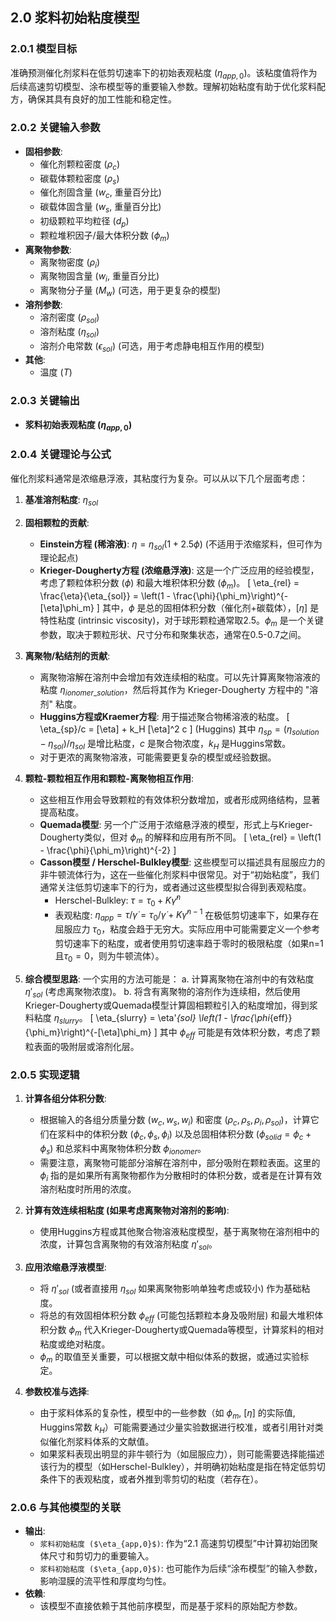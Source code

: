## 2.0 浆料初始粘度模型

### 2.0.1 模型目标

准确预测催化剂浆料在低剪切速率下的初始表观粘度 ($\eta_{app,0}$)。该粘度值将作为后续高速剪切模型、涂布模型等的重要输入参数。理解初始粘度有助于优化浆料配方，确保其具有良好的加工性能和稳定性。

### 2.0.2 关键输入参数

*   **固相参数**:
    *   催化剂颗粒密度 ($\rho_c$)
    *   碳载体颗粒密度 ($\rho_s$)
    *   催化剂固含量 ($w_c$, 重量百分比)
    *   碳载体固含量 ($w_s$, 重量百分比)
    *   初级颗粒平均粒径 ($d_p$)
    *   颗粒堆积因子/最大体积分数 ($\phi_m$)
*   **离聚物参数**:
    *   离聚物密度 ($\rho_i$)
    *   离聚物固含量 ($w_i$, 重量百分比)
    *   离聚物分子量 ($M_w$) (可选，用于更复杂的模型)
*   **溶剂参数**:
    *   溶剂密度 ($\rho_{sol}$)
    *   溶剂粘度 ($\eta_{sol}$)
    *   溶剂介电常数 ($\epsilon_{sol}$) (可选，用于考虑静电相互作用的模型)
*   **其他**:
    *   温度 ($T$)

### 2.0.3 关键输出

*   **浆料初始表观粘度 ($\eta_{app,0}$)**

### 2.0.4 关键理论与公式

催化剂浆料通常是浓缩悬浮液，其粘度行为复杂。可以从以下几个层面考虑：

1.  **基准溶剂粘度**: $\eta_{sol}$

2.  **固相颗粒的贡献**:
    *   **Einstein方程 (稀溶液)**: $\eta = \eta_{sol}(1 + 2.5\phi)$ (不适用于浓缩浆料，但可作为理论起点)
    *   **Krieger-Dougherty方程 (浓缩悬浮液)**: 这是一个广泛应用的经验模型，考虑了颗粒体积分数 ($\phi$) 和最大堆积体积分数 ($\phi_m$)。
        \[ \eta_{rel} = \frac{\eta}{\eta_{sol}} = \left(1 - \frac{\phi}{\phi_m}\right)^{-[\eta]\phi_m} \]
        其中，$\phi$ 是总的固相体积分数（催化剂+碳载体），$[\eta]$ 是特性粘度 (intrinsic viscosity)，对于球形颗粒通常取2.5。$\phi_m$ 是一个关键参数，取决于颗粒形状、尺寸分布和聚集状态，通常在0.5-0.7之间。

3.  **离聚物/粘结剂的贡献**:
    *   离聚物溶解在溶剂中会增加有效连续相的粘度。可以先计算离聚物溶液的粘度 $\eta_{ionomer\_solution}$，然后将其作为 Krieger-Dougherty 方程中的 "溶剂" 粘度。
    *   **Huggins方程或Kraemer方程**: 用于描述聚合物稀溶液的粘度。
        \[ \eta_{sp}/c = [\eta] + k_H [\eta]^2 c \] (Huggins)
        其中 $\eta_{sp} = (\eta_{solution} - \eta_{sol})/\eta_{sol}$ 是增比粘度，$c$ 是聚合物浓度，$k_H$ 是Huggins常数。
    *   对于更浓的离聚物溶液，可能需要更复杂的模型或经验数据。

4.  **颗粒-颗粒相互作用和颗粒-离聚物相互作用**:
    *   这些相互作用会导致颗粒的有效体积分数增加，或者形成网络结构，显著提高粘度。
    *   **Quemada模型**: 另一个广泛用于浓缩悬浮液的模型，形式上与Krieger-Dougherty类似，但对 $\phi_m$ 的解释和应用有所不同。
        \[ \eta_{rel} = \left(1 - \frac{\phi}{\phi_m}\right)^{-2} \]
    *   **Casson模型 / Herschel-Bulkley模型**: 这些模型可以描述具有屈服应力的非牛顿流体行为，这在一些催化剂浆料中很常见。对于“初始粘度”，我们通常关注低剪切速率下的行为，或者通过这些模型拟合得到表观粘度。
        *   Herschel-Bulkley: $\tau = \tau_0 + K \dot{\gamma}^n$
        *   表观粘度: $\eta_{app} = \tau/\dot{\gamma} = \tau_0/\dot{\gamma} + K \dot{\gamma}^{n-1}$
        在极低剪切速率下，如果存在屈服应力 $\tau_0$，粘度会趋于无穷大。实际应用中可能需要定义一个参考剪切速率下的粘度，或者使用剪切速率趋于零时的极限粘度（如果n=1且$\tau_0=0$，则为牛顿流体）。

5.  **综合模型思路**:
    一个实用的方法可能是：
    a.  计算离聚物在溶剂中的有效粘度 $\eta'_{sol}$ (考虑离聚物浓度)。
    b.  将含有离聚物的溶剂作为连续相，然后使用Krieger-Dougherty或Quemada模型计算固相颗粒引入的粘度增加，得到浆料粘度 $\eta_{slurry}$。
        \[ \eta_{slurry} = \eta'_{sol} \left(1 - \frac{\phi_{eff}}{\phi_m}\right)^{-[\eta]\phi_m} \]
        其中 $\phi_{eff}$ 可能是有效体积分数，考虑了颗粒表面的吸附层或溶剂化层。

### 2.0.5 实现逻辑

1.  **计算各组分体积分数**:
    *   根据输入的各组分质量分数 ($w_c, w_s, w_i$) 和密度 ($\rho_c, \rho_s, \rho_i, \rho_{sol}$)，计算它们在浆料中的体积分数 ($\phi_c, \phi_s, \phi_i$) 以及总固相体积分数 ($\phi_{solid} = \phi_c + \phi_s$) 和总浆料中离聚物体积分数 $\phi_{ionomer}$。
    *   需要注意，离聚物可能部分溶解在溶剂中，部分吸附在颗粒表面。这里的 $\phi_i$ 指的是如果所有离聚物都作为分散相时的体积分数，或者是在计算有效溶剂粘度时所用的浓度。

2.  **计算有效连续相粘度 (如果考虑离聚物对溶剂的影响)**:
    *   使用Huggins方程或其他聚合物溶液粘度模型，基于离聚物在溶剂相中的浓度，计算包含离聚物的有效溶剂粘度 $\eta'_{sol}$。

3.  **应用浓缩悬浮液模型**:
    *   将 $\eta'_{sol}$ (或者直接用 $\eta_{sol}$ 如果离聚物影响单独考虑或较小) 作为基础粘度。
    *   将总的有效固相体积分数 $\phi_{eff}$ (可能包括颗粒本身及吸附层) 和最大堆积体积分数 $\phi_m$ 代入Krieger-Dougherty或Quemada等模型，计算浆料的相对粘度或绝对粘度。
    *   $\phi_m$ 的取值至关重要，可以根据文献中相似体系的数据，或通过实验标定。

4.  **参数校准与选择**:
    *   由于浆料体系的复杂性，模型中的一些参数（如 $\phi_m$, $[\eta]$ 的实际值, Huggins常数 $k_H$）可能需要通过少量实验数据进行校准，或者引用针对类似催化剂浆料体系的文献值。
    *   如果浆料表现出明显的非牛顿行为（如屈服应力），则可能需要选择能描述该行为的模型（如Herschel-Bulkley），并明确初始粘度是指在特定低剪切条件下的表观粘度，或者外推到零剪切的粘度（若存在）。

### 2.0.6 与其他模型的关联

*   **输出**:
    *   `浆料初始粘度 ($\eta_{app,0}$)`: 作为“2.1 高速剪切模型”中计算初始团聚体尺寸和剪切力的重要输入。
    *   `浆料初始粘度 ($\eta_{app,0}$)`: 也可能作为后续“涂布模型”的输入参数，影响湿膜的流平性和厚度均匀性。
*   **依赖**:
    *   该模型不直接依赖于其他前序模型，而是基于浆料的原始配方参数。
